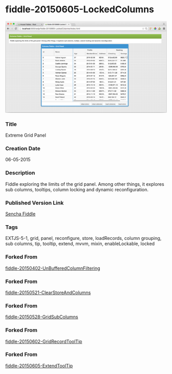 fiddle-20150605-LockedColumns
======

![Screenshot](screenshot.png)

### Title

Extreme Grid Panel


### Creation Date

06-05-2015


### Description

Fiddle exploring the limits of the grid panel.  Among other things, it explores sub columns, tooltips, column locking and dynamic reconfiguration.

### Published Version Link

[Sencha Fiddle](https://fiddle.sencha.com/#fiddle/o5v)


### Tags

EXTJS-5-1, grid, panel, reconfigure, store, loadRecords, column grouping, sub columns, tip, tooltip, extend, mvvm, mixin, enableLockable, locked



### Forked From

[fiddle-20150402-UnBufferedColumnFiltering](../fiddle-20150402-UnBufferedColumnFiltering)


### Forked From

[fiddle-20150521-ClearStoreAndColumns](../fiddle-20150521-ClearStoreAndColumns)


### Forked From

[fiddle-20150528-GridSubColumns](../fiddle-20150528-GridSubColumns)


### Forked From

[fiddle-20150602-GridRecordToolTip](../fiddle-20150602-GridRecordToolTip)


### Forked From

[fiddle-20150605-ExtendToolTip](../fiddle-20150605-ExtendToolTip)
